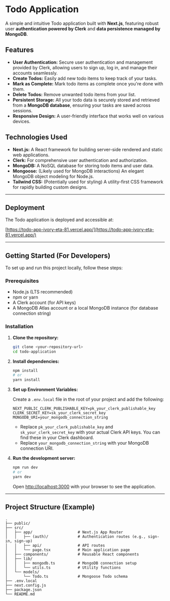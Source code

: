 # Todo Application

A simple and intuitive Todo application built with **Next.js**, featuring robust user **authentication powered by Clerk** and **data persistence managed by MongoDB**.

## Features

  * **User Authentication:** Secure user authentication and management provided by Clerk, allowing users to sign up, log in, and manage their accounts seamlessly.
  * **Create Todos:** Easily add new todo items to keep track of your tasks.
  * **Mark as Complete:** Mark todo items as complete once you're done with them.
  * **Delete Todos:** Remove unwanted todo items from your list.
  * **Persistent Storage:** All your todo data is securely stored and retrieved from a **MongoDB database**, ensuring your tasks are saved across sessions.
  * **Responsive Design:** A user-friendly interface that works well on various devices.

## Technologies Used

  * **Next.js:** A React framework for building server-side rendered and static web applications.
  * **Clerk:** For comprehensive user authentication and authorization.
  * **MongoDB:** A NoSQL database for storing todo items and user data.
  * **Mongoose:** (Likely used for MongoDB interactions) An elegant MongoDB object modeling for Node.js.
  * **Tailwind CSS:** (Potentially used for styling) A utility-first CSS framework for rapidly building custom designs.

-----

## Deployment

The Todo application is deployed and accessible at:

[https://todo-app-ivory-eta-81.vercel.app/](https://todo-app-ivory-eta-81.vercel.app/)

-----

## Getting Started (For Developers)

To set up and run this project locally, follow these steps:

### Prerequisites

  * Node.js (LTS recommended)
  * npm or yarn
  * A Clerk account (for API keys)
  * A MongoDB Atlas account or a local MongoDB instance (for database connection string)

### Installation

1.  **Clone the repository:**

    ```bash
    git clone <your-repository-url>
    cd todo-application
    ```

2.  **Install dependencies:**

    ```bash
    npm install
    # or
    yarn install
    ```

3.  **Set up Environment Variables:**

    Create a `.env.local` file in the root of your project and add the following:

    ```
    NEXT_PUBLIC_CLERK_PUBLISHABLE_KEY=pk_your_clerk_publishable_key
    CLERK_SECRET_KEY=sk_your_clerk_secret_key
    MONGODB_URI=your_mongodb_connection_string
    ```

      * Replace `pk_your_clerk_publishable_key` and `sk_your_clerk_secret_key` with your actual Clerk API keys. You can find these in your Clerk dashboard.
      * Replace `your_mongodb_connection_string` with your MongoDB connection URI.

4.  **Run the development server:**

    ```bash
    npm run dev
    # or
    yarn dev
    ```

    Open [http://localhost:3000](https://www.google.com/search?q=http://localhost:3000) with your browser to see the application.

-----

## Project Structure (Example)

```
.
├── public/
├── src/
│   ├── app/                    # Next.js App Router
│   │   ├── (auth)/             # Authentication routes (e.g., sign-in, sign-up)
│   │   ├── api/                # API routes
│   │   └── page.tsx            # Main application page
│   ├── components/             # Reusable React components
│   ├── lib/
│   │   ├── mongodb.ts          # MongoDB connection setup
│   │   └── utils.ts            # Utility functions
│   └── models/
│       └── Todo.ts             # Mongoose Todo schema
├── .env.local
├── next.config.js
├── package.json
└── README.md
```
